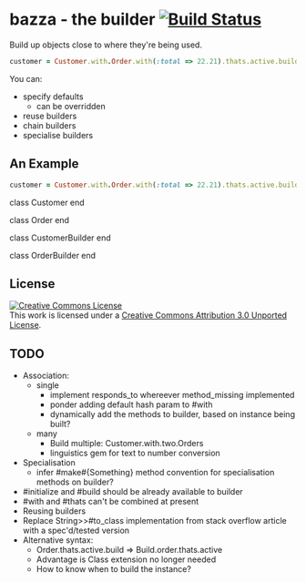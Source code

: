 bazza - the builder [![Build Status](https://secure.travis-ci.org/mattdunn/bazza.png)](http://travis-ci.org/mattdunn/bazza)
=======

Build up objects close to where they're being used. 

```ruby
customer = Customer.with.Order.with(:total => 22.21).thats.active.build
```

You can:

  * specify defaults
    * can be overridden
  * reuse builders
  * chain builders
  * specialise builders

An Example
----------

```ruby
customer = Customer.with.Order.with(:total => 22.21).thats.active.build
```

class Customer
end

class Order
end

class CustomerBuilder
end

class OrderBuilder
end


License
-------

<a rel="license" href="http://creativecommons.org/licenses/by/3.0/">
  <img alt="Creative Commons License" style="border-width:0" src="http://i.creativecommons.org/l/by/3.0/88x31.png" />
</a>
<br />This work is licensed under a <a rel="license" href="http://creativecommons.org/licenses/by/3.0/">Creative Commons Attribution 3.0 Unported License</a>.


TODO
----
  
  * Association: 
    * single
      * implement responds_to whereever method_missing implemented
      * ponder adding default hash param to #with
      * dynamically add the methods to builder, based on instance being built?
    * many
      * Build multiple: Customer.with.two.Orders
      * linguistics gem for text to number conversion
  * Specialisation
    * infer #make#{Something} method convention for specialisation methods on builder?
  * #initialize and #build should be already available to builder 
  * #with and #thats can't be combined at present
  * Reusing builders
  * Replace String>>#to_class implementation from stack overflow article with a spec'd/tested version
  * Alternative syntax:
    * Order.thats.active.build => Build.order.thats.active
    * Advantage is Class extension no longer needed
    * How to know when to build the instance?
  